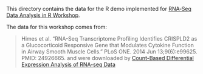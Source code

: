 This directory contains the data for the R demo implemented for [RNA‐Seq Data Analysis in R Workshop](https://github.com/merlinis12/RNA-Seq-Data-Analysis-in-R/wiki).

The data for this workshop comes from:
>Himes et al. “RNA-Seq Transcriptome Profiling Identifies CRISPLD2 as a Glucocorticoid Responsive Gene that Modulates Cytokine Function in Airway Smooth Muscle Cells.” PLoS ONE. 2014 Jun 13;9(6):e99625. PMID: 24926665.
and were downloaded by [Count-Based Differential Expression Analysis of RNA-seq Data](https://bioconnector.github.io/workshops/r-rnaseq-airway.html#review)
